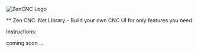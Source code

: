 ![ZenCNC Logo](http://www.zencnc.com//wp-content/themes/emporium/images/logo.png)

** Zen CNC .Net Library - Build your own CNC UI for only features you need

Instructions:

coming soon ...


